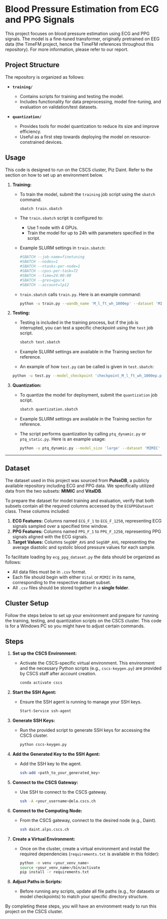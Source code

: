 # Blood Pressure Estimation from ECG and PPG Signals

This project focuses on blood pressure estimation using ECG and PPG signals. The model is a fine-tuned transformer, originally pretrained on EEG data (the TimeFM project, hence the TimeFM references throughout this repository). For more information, please refer to our report.

## Project Structure

The repository is organized as follows:

- **`training/`**
  - Contains scripts for training and testing the model.
  - Includes functionality for data preprocessing, model fine-tuning, and evaluation on validation/test datasets.
  
- **`quantization/`**
  - Provides tools for model quantization to reduce its size and improve efficiency.
  - Useful as a first step towards deploying the model on resource-constrained devices.


## Usage

This code is designed to run on the CSCS cluster, Piz Daint. Refer to the section on how to set up an environment below.

1. **Training:**
   - To train the model, submit the `training` job script using the `sbatch` command.
     ```bash
     sbatch train.sbatch
     ```
   - The `train.sbatch` script is configured to:
     - Use 1 node with 4 GPUs.
     - Train the model for up to 24h with parameters specified in the script.
   - Example SLURM settings in `train.sbatch`:
     ```bash
     #SBATCH --job-name=finetuning
     #SBATCH --nodes=1
     #SBATCH --ntasks-per-node=1
     #SBATCH --cpus-per-task=72
     #SBATCH --time=24:00:00
     #SBATCH --gres=gpu:4
     #SBATCH --account=lp12
     ```

   - `train.sbatch` calls `train.py`. Here is an example command:
     ```bash
     python -u train.py --wandb_name 'M_l_ft_wh_1000ep' --dataset 'MIMIC' --model_size 'large' --num_epochs 1000 --pretrained True --freeze_backbone False --patience 50 --learning_rate 1e-4 --batch_size 1024
     ```

2. **Testing:**
   - Testing is included in the training process, but if the job is interrupted, you can test a specific checkpoint using the `test` job script.
     ```bash
     sbatch test.sbatch
     ```
   - Example SLURM settings are available in the Training section for reference.

   -  An example of how `test.py` can be called is given in `test.sbatch`:
     ```bash
     python -u test.py --model_checkpoint 'checkpoint_M_l_ft_wh_1000ep.pt' --dataset 'MIMIC' --model_size 'large' --batch_size 1024
     ```

3. **Quantization:**
   - To quantize the model for deployment, submit the `quantization` job script.
     ```bash
     sbatch quantization.sbatch
     ```
   - Example SLURM settings are available in the Training section for reference.

   - The script performs quantization by calling `ptq_dynamic.py` or `ptq_static.py`. Here is an example usage:
     ```bash
     python -u ptq_dynamic.py --model_size 'large' --dataset 'MIMIC' --model_checkpoint 'final_model_M_l_ft_wh_100ep.ckpt' --batch_size 64
     ```

---

## Dataset

The dataset used in this project was sourced from **PulseDB**, a publicly available repository including ECG and PPG data. We specifically utilized data from the two subsets: **MIMIC** and **VitalDB**.

To prepare the dataset for model training and evaluation, verify that both subsets contain all the required columns accessed by the `ECGPPGDataset` class. These columns included:

1. **ECG Features:** Columns named `ECG_F_1` to `ECG_F_1250`, representing ECG signals sampled over a specified time window.
2. **PPG Features:** Columns named `PPG_F_1` to `PPG_F_1250`, representing PPG signals aligned with the ECG signals.
3. **Target Values:** Columns `SegDBP_AVG` and `SegSBP_AVG`, representing the average diastolic and systolic blood pressure values for each sample.

To facilitate loading by `ecg_ppg_dataset.py` the data should be organized as follows:
- All data files must be in `.csv` format.
- Each file should begin with either `Vital` or `MIMIC` in its name, corresponding to the respective dataset subset.
- All `.csv` files should be stored together in a **single folder**.


## Cluster Setup

Follow the steps below to set up your environment and prepare for running the training, testing, and quantization scripts on the CSCS cluster. This code is for a Windows PC so you might have to adjust certain commands.

## Steps

1. **Set up the CSCS Environment:**
   - Activate the CSCS-specific virtual environment. This environment and the necessary Python scripts (e.g., `cscs-keygen.py`) are provided by CSCS staff after account creation.
     ```bash
     conda activate cscs
     ```

2. **Start the SSH Agent:**
   - Ensure the SSH agent is running to manage your SSH keys.
     ```bash
     Start-Service ssh-agent
     ```

3. **Generate SSH Keys:**
   - Run the provided script to generate SSH keys for accessing the CSCS cluster.
     ```bash
     python cscs-keygen.py
     ```

4. **Add the Generated Key to the SSH Agent:**
   - Add the SSH key to the agent.
     ```bash
     ssh-add <path_to_your_generated_key>
     ```

5. **Connect to the CSCS Gateway:**
   - Use SSH to connect to the CSCS gateway.
     ```bash
     ssh -A <your_username>@ela.cscs.ch
     ```

6. **Connect to the Computing Node:**
   - From the CSCS gateway, connect to the desired node (e.g., Daint).
     ```bash
     ssh daint.alps.cscs.ch
     ```

7. **Create a Virtual Environment:**
   - Once on the cluster, create a virtual environment and install the required dependencies (`requirements.txt` is available in this folder):
     ```bash
     python -m venv <your_venv_name>
     source <your_venv_name>/bin/activate
     pip install -r requirements.txt
     ```

8. **Adjust Paths in Scripts:**
   - Before running any scripts, update all file paths (e.g., for datasets or model checkpoints) to match your specific directory structure.

By completing these steps, you will have an environment ready to run this project on the CSCS cluster.
